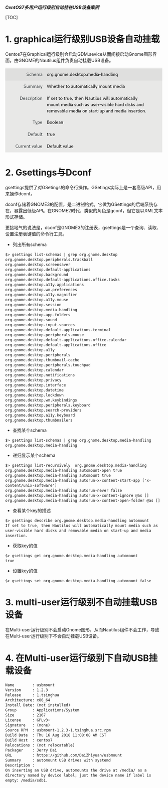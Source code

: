 ***CentOS7多用户运行级别自动挂在USB设备案例***

[TOC]

# 1. graphical运行级别USB设备自动挂载

Centos7在Graphical运行级别会启动GDM.sevice从而间接启动Gnome图形界面，由GNOME的Nautilus组件负责自动挂载USB设备。

![image](./images/0x01.png)

# 2. Gsettings与Dconf

gsettings提供了对GSetings的命令行操作。GSetings实际上是一套高级API，用来操作dconf。

dconf存储着GNOME3的配置，是二进制格式。它做为GSettings的后端系统存在，暴露出低级API。在GNOME2时代，类似的角色是gconf，但它是以XML文本形式存储。

更接地气的说法是，dconf是GNOME3的注册表，gsettings是一个查询、读取、设置注册表键值的命令行工具。

 
- 列出所有schema
```
$> gsettings list-schemas | grep org.gnome.desktop
org.gnome.desktop.peripherals.trackball
org.gnome.desktop.screensaver
org.gnome.desktop.default-applications
org.gnome.desktop.background
org.gnome.desktop.default-applications.office.tasks
org.gnome.desktop.a11y.applications
org.gnome.desktop.wm.preferences
org.gnome.desktop.a11y.magnifier
org.gnome.desktop.a11y.mouse
org.gnome.desktop.session
org.gnome.desktop.media-handling
org.gnome.desktop.app-folders
org.gnome.desktop.sound
org.gnome.desktop.input-sources
org.gnome.desktop.default-applications.terminal
org.gnome.desktop.peripherals.mouse
org.gnome.desktop.default-applications.office.calendar
org.gnome.desktop.default-applications.office
org.gnome.desktop.a11y
org.gnome.desktop.peripherals
org.gnome.desktop.thumbnail-cache
org.gnome.desktop.peripherals.touchpad
org.gnome.desktop.calendar
org.gnome.desktop.notifications
org.gnome.desktop.privacy
org.gnome.desktop.interface
org.gnome.desktop.datetime
org.gnome.desktop.lockdown
org.gnome.desktop.wm.keybindings
org.gnome.desktop.peripherals.keyboard
org.gnome.desktop.search-providers
org.gnome.desktop.a11y.keyboard
org.gnome.desktop.thumbnailers
```

- 查找某个schema
```
$> gsettings list-schemas | grep org.gnome.desktop.media-handling
org.gnome.desktop.media-handling
```

- 递归显示某个schema

```
$> gsettings list-recursively  org.gnome.desktop.media-handling
org.gnome.desktop.media-handling automount-open true
org.gnome.desktop.media-handling automount true
org.gnome.desktop.media-handling autorun-x-content-start-app ['x-content/unix-software']
org.gnome.desktop.media-handling autorun-never false
org.gnome.desktop.media-handling autorun-x-content-ignore @as []
org.gnome.desktop.media-handling autorun-x-content-open-folder @as []
```

- 查看某个key的描述
```
$> gsettings describe org.gnome.desktop.media-handling automount
If set to true, then Nautilus will automatically mount media such as user-visible hard disks and removable media on start-up and media insertion.
```

- 获取key的值

```
$> gsettings get org.gnome.desktop.media-handling automount
true
```

- 设置key的值

```
$> gsettings set org.gnome.desktop.media-handling automount false
```
# 3. multi-user运行级别不自动挂载USB设备

在Multi-user运行级别不会启动Gnome图形，从而Nautilus组件不会工作，导致在Multi-user运行级别下不会自动挂载USB设备。

# 4. 在Multi-user运行级别下自动USB挂载设备

```
Name        : usbmount
Version     : 1.2.3
Release     : 1.tsinghua
Architecture: x86_64
Install Date: (not installed)
Group       : Applications/System
Size        : 2167
License     : GPLv3+
Signature   : (none)
Source RPM  : usbmount-1.2.3-1.tsinghua.src.rpm
Build Date  : Thu 16 Aug 2018 11:08:08 AM CST
Build Host  : centos7
Relocations : (not relocatable)
Packager    : Jerry Dai
URL         : https://github.com/DaiZhiyuan/usbmount
Summary     : automount USB drives with systemd
Description :
On inserting an USB drive, automounts the drive at /media/ as a
directory named by device label; just the device name if label is
empty: /media/sdb1.
```


